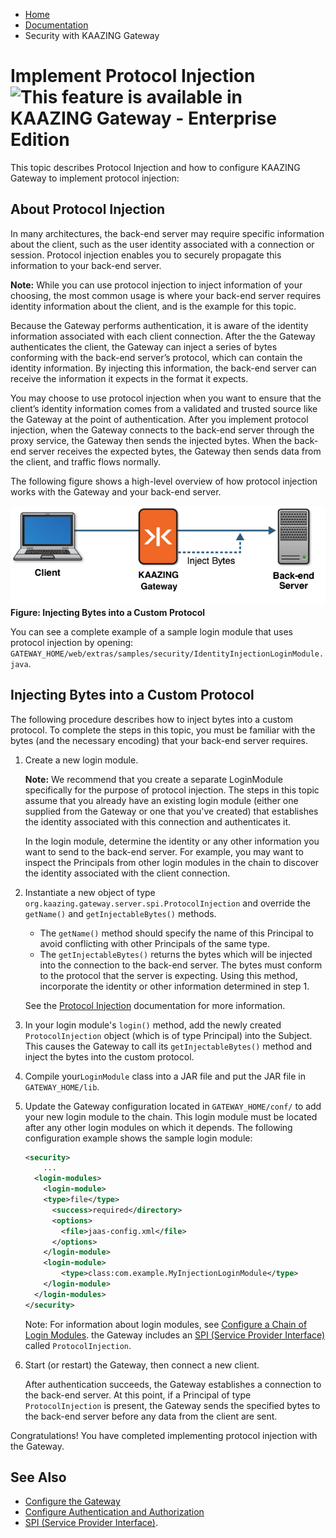 -   [Home](../../index.md)
-   [Documentation](../index.md)
-   Security with KAAZING Gateway

Implement Protocol Injection![This feature is available in KAAZING Gateway - Enterprise Edition](images/enterprise-feature.png)
===========================================================================

This topic describes Protocol Injection and how to configure KAAZING Gateway to implement protocol injection:

About Protocol Injection
-----------------------------------------------------------------

In many architectures, the back-end server may require specific information about the client, such as the user identity associated with a connection or session. Protocol injection enables you to securely propagate this information to your back-end server.

**Note:** While you can use protocol injection to inject information of your choosing, the most common usage is where your back-end server requires identity information about the client, and is the example for this topic.

Because the Gateway performs authentication, it is aware of the identity information associated with each client connection. After the the Gateway authenticates the client, the Gateway can inject a series of bytes conforming with the back-end server’s protocol, which can contain the identity information. By injecting this information, the back-end server can receive the information it expects in the format it expects.

You may choose to use protocol injection when you want to ensure that the client’s identity information comes from a validated and trusted source like the Gateway at the point of authentication. After you implement protocol injection, when the Gateway connects to the back-end server through the proxy service, the Gateway then sends the injected bytes. When the back-end server receives the expected bytes, the Gateway then sends data from the client, and traffic flows normally.

The following figure shows a high-level overview of how protocol injection works with the Gateway and your back-end server.

![Protocol Injection](../images/f-protocol-injection-web.jpg)
**Figure: Injecting Bytes into a Custom Protocol**

You can see a complete example of a sample login module that uses protocol injection by opening: `GATEWAY_HOME/web/extras/samples/security/IdentityInjectionLoginModule.java`.

Injecting Bytes into a Custom Protocol
-------------------------------------

The following procedure describes how to inject bytes into a custom protocol. To complete the steps in this topic, you must be familiar with the bytes (and the necessary encoding) that your back-end server requires.

1.  Create a new login module.

    **Note:** We recommend that you create a separate LoginModule specifically for the purpose of protocol injection. The steps in this topic assume that you already have an existing login module (either one supplied from the Gateway or one that you've created) that establishes the identity associated with this connection and authenticates it.

    In the login module, determine the identity or any other information you want to send to the back-end server. For example, you may want to inspect the Principals from other login modules in the chain to discover the identity associated with the client connection.

2.  Instantiate a new object of type `org.kaazing.gateway.server.spi.ProtocolInjection` and override the `getName()` and `getInjectableBytes()` methods.

    -   The `getName()` method should specify the name of this Principal to avoid conflicting with other Principals of the same type.
    -   The `getInjectableBytes()` returns the bytes which will be injected into the connection to the back-end server. The bytes must conform to the protocol that the server is expecting. Using this method, incorporate the identity or other information determined in step 1.
   
    See the [Protocol Injection](../apidoc/server/gateway/server/spi/index.html) documentation for more information.

3.  In your login module's `login()` method, add the newly created `ProtocolInjection` object (which is of type Principal) into the Subject. This causes the Gateway to call its `getInjectableBytes()` method and inject the bytes into the custom protocol.
4.  Compile your`LoginModule` class into a JAR file and put the JAR file in `GATEWAY_HOME/lib`.
5.  Update the Gateway configuration located in `GATEWAY_HOME/conf/` to add your new login module to the chain. This login module must be located after any other login modules on which it depends. The following configuration example shows the sample login module:

    ``` xml
    <security>
        ...
      <login-modules>
        <login-module>
        <type>file</type>
          <success>required</directory>
          <options>
            <file>jaas-config.xml</file>
          </options>
        </login-module>
        <login-module>
            <type>class:com.example.MyInjectionLoginModule</type>
        </login-module>
      </login-modules>
    </security>
    ```

    Note: For information about login modules, see [Configure a Chain of Login Modules](p_aaa_config_lm.md). the Gateway includes an [SPI (Service Provider Interface)](../apidoc/server/gateway/server/spi/index.md) called `ProtocolInjection`.

6.  Start (or restart) the Gateway, then connect a new client.

    After authentication succeeds, the Gateway establishes a connection to the back-end server. At this point, if a Principal of type `ProtocolInjection` is present, the Gateway sends the specified bytes to the back-end server before any data from the client are sent.

Congratulations! You have completed implementing protocol injection with the Gateway.


See Also
------------------------------
-  [Configure the Gateway](../admin-reference/o_conf_checklist.md)
-  [Configure Authentication and Authorization](o_aaa_config_authentication.md)
-  [SPI (Service Provider Interface)](../apidoc/server/gateway/server/spi/index.md).
